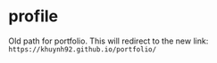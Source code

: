 # profile

Old path for portfolio. This will redirect to the new link: `https://khuynh92.github.io/portfolio/`